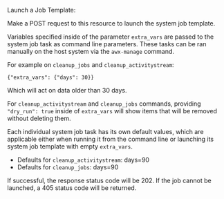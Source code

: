 Launch a Job Template:

Make a POST request to this resource to launch the system job template.

Variables specified inside of the parameter `extra_vars` are passed to the
system job task as command line parameters. These tasks can be ran manually
on the host system via the `awx-manage` command.

For example on `cleanup_jobs` and `cleanup_activitystream`:

`{"extra_vars": {"days": 30}}`

Which will act on data older than 30 days.

For `cleanup_activitystream` and `cleanup_jobs` commands, providing
`"dry_run": true` inside of `extra_vars` will show items that will be
removed without deleting them.

Each individual system job task has its own default values, which are
applicable either when running it from the command line or launching its
system job template with empty `extra_vars`.

 - Defaults for `cleanup_activitystream`: days=90
 - Defaults for `cleanup_jobs`: days=90

If successful, the response status code will be 202.  If the job cannot be
launched, a 405 status code will be returned.
